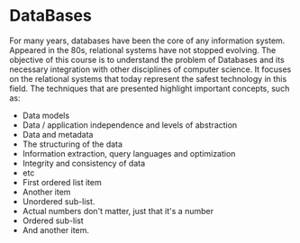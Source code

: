 # DataBases
For many years, databases have been the core of any information system. Appeared in the 80s,
relational systems have not stopped evolving. The objective of this course is to understand the problem 
of Databases and its necessary integration with other disciplines of computer science. It focuses on the relational systems that
today represent the safest technology in this field. The techniques that are presented highlight important concepts, such as:

* Data models   
* Data / application independence and levels of abstraction  
* Data and metadata  
* The structuring of the data   
* Information extraction, query languages and optimization  
* Integrity and consistency of data  
* etc   
* First ordered list item
* Another item
* Unordered sub-list. 
* Actual numbers don't matter, just that it's a number
* Ordered sub-list
* And another item.
